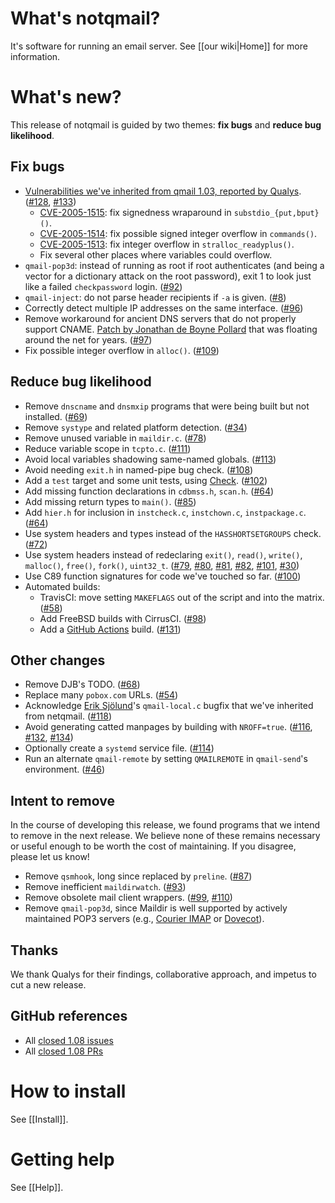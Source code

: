 # What's notqmail?

It's software for running an email server. See [[our wiki|Home]] for more information.


# What's new?

This release of notqmail is guided by two themes: **fix bugs** and **reduce bug likelihood**.

## Fix bugs

- [Vulnerabilities we've inherited from qmail 1.03, reported by Qualys](https://www.qualys.com/2020/05/19/cve-2005-1513/remote-code-execution-qmail.txt). ([#128](https://github.com/notqmail/notqmail/pull/128), [#133](https://github.com/notqmail/notqmail/pull/133))
    - [CVE-2005-1515](http://cve.circl.lu/cve/CVE-2005-1515): fix signedness wraparound in `substdio_{put,bput}()`.
    - [CVE-2005-1514](http://cve.circl.lu/cve/CVE-2005-1514): fix possible signed integer overflow in `commands()`.
    - [CVE-2005-1513](http://cve.circl.lu/cve/CVE-2005-1513): fix integer overflow in `stralloc_readyplus()`.
    - Fix several other places where variables could overflow.
- `qmail-pop3d`: instead of running as root if root authenticates (and being a vector for a dictionary attack on the root password), exit 1 to look just like a failed `checkpassword` login. ([#92](https://github.com/notqmail/notqmail/pull/92))
- `qmail-inject`: do not parse header recipients if `-a` is given. ([#8](https://github.com/notqmail/notqmail/pull/8))
- Correctly detect multiple IP addresses on the same interface. ([#96](https://github.com/notqmail/notqmail/pull/96))
- Remove workaround for ancient DNS servers that do not properly support CNAME. [Patch by Jonathan de Boyne Pollard](https://jdebp.eu/Softwares/djbwares/qmail-patches.html#any-to-cname) that was floating around the net for years. ([#97](https://github.com/notqmail/notqmail/pull/97))
- Fix possible integer overflow in `alloc()`. ([#109](https://github.com/notqmail/notqmail/pull/109))

## Reduce bug likelihood

- Remove `dnscname` and `dnsmxip` programs that were being built but not installed. ([#69](https://github.com/notqmail/notqmail/pull/69))
- Remove `systype` and related platform detection. ([#34](https://github.com/notqmail/notqmail/pull/34))
- Remove unused variable in `maildir.c`. ([#78](https://github.com/notqmail/notqmail/pull/78))
- Reduce variable scope in `tcpto.c`. ([#111](https://github.com/notqmail/notqmail/pull/111))
- Avoid local variables shadowing same-named globals. ([#113](https://github.com/notqmail/notqmail/pull/113))
- Avoid needing `exit.h` in named-pipe bug check. ([#108](https://github.com/notqmail/notqmail/pull/108))
- Add a `test` target and some unit tests, using [Check](https://libcheck.github.io/check/doc/check_html/index.html#Top). ([#102](https://github.com/notqmail/notqmail/pull/102))
- Add missing function declarations in `cdbmss.h`, `scan.h`. ([#64](https://github.com/notqmail/notqmail/pull/64))
- Add missing return types to `main()`. ([#85](https://github.com/notqmail/notqmail/pull/85))
- Add `hier.h` for inclusion in `instcheck.c`, `instchown.c`, `instpackage.c`. ([#64](https://github.com/notqmail/notqmail/pull/64))
- Use system headers and types instead of the `HASSHORTSETGROUPS` check. ([#72](https://github.com/notqmail/notqmail/pull/72))
- Use system headers instead of redeclaring `exit()`, `read()`, `write()`, `malloc()`, `free()`, `fork()`, `uint32_t`. ([#79](https://github.com/notqmail/notqmail/pull/79), [#80](https://github.com/notqmail/notqmail/pull/80), [#81](https://github.com/notqmail/notqmail/pull/81), [#82](https://github.com/notqmail/notqmail/pull/82), [#101](https://github.com/notqmail/notqmail/pull/101), [#30](https://github.com/notqmail/notqmail/pull/30))
- Use C89 function signatures for code we've touched so far. ([#100](https://github.com/notqmail/notqmail/pull/100))
- Automated builds:
    - TravisCI: move setting `MAKEFLAGS` out of the script and into the matrix. ([#58](https://github.com/notqmail/notqmail/pull/58))
    - Add FreeBSD builds with CirrusCI. ([#98](https://github.com/notqmail/notqmail/pull/98))
    - Add a [GitHub Actions](https://help.github.com/en/actions) build. ([#131](https://github.com/notqmail/notqmail/pull/131))

## Other changes

- Remove DJB's TODO. ([#68](https://github.com/notqmail/notqmail/pull/68))
- Replace many `pobox.com` URLs. ([#54](https://github.com/notqmail/notqmail/pull/54))
- Acknowledge [Erik Sjölund](https://github.com/eriksjolund)'s `qmail-local.c` bugfix that we've inherited from netqmail. ([#118](https://github.com/notqmail/notqmail/pull/118))
- Avoid generating catted manpages by building with `NROFF=true`. ([#116](https://github.com/notqmail/notqmail/pull/116), [#132](https://github.com/notqmail/notqmail/pull/132), [#134](https://github.com/notqmail/notqmail/pull/134))
- Optionally create a `systemd` service file. ([#114](https://github.com/notqmail/notqmail/pull/114))
- Run an alternate `qmail-remote` by setting `QMAILREMOTE` in `qmail-send`'s environment. ([#46](https://github.com/notqmail/notqmail/pull/46))

## Intent to remove

In the course of developing this release, we found programs that we intend to remove in the next release. We believe none of these remains necessary or useful enough to be worth the cost of maintaining. If you disagree, please let us know!

- Remove `qsmhook`, long since replaced by `preline`. ([#87](https://github.com/notqmail/notqmail/pull/87))
- Remove inefficient `maildirwatch`. ([#93](https://github.com/notqmail/notqmail/pull/93))
- Remove obsolete mail client wrappers. ([#99](https://github.com/notqmail/notqmail/pull/99), [#110](https://github.com/notqmail/notqmail/pull/110))
- Remove `qmail-pop3d`, since Maildir is well supported by actively maintained POP3 servers (e.g., [Courier IMAP](https://www.courier-mta.org/imap/) or [Dovecot](https://www.dovecot.org/)).


## Thanks

We thank Qualys for their findings, collaborative approach, and impetus to cut a new release.


## GitHub references

- All [closed 1.08 issues](https://github.com/notqmail/notqmail/issues?q=is%3Aissue+is%3Aclosed+milestone%3A1.08)
- All [closed 1.08 PRs](https://github.com/notqmail/notqmail/pulls?q=is%3Apr+is%3Aclosed+milestone%3A1.08)


# How to install

See [[Install]].


# Getting help

See [[Help]].